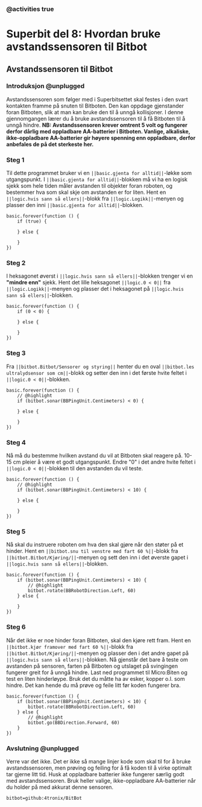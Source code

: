 ### @activities true

# Superbit del 8: Hvordan bruke avstandssensoren til Bitbot
## Avstandssensoren til Bitbot
### Introduksjon @unplugged

Avstandssensoren som følger med i Superbitsettet skal festes i den svart kontakten framme på snuten til Bitboten.
Den kan oppdage gjenstander foran Bitboten, slik at man kan bruke den til å unngå kollisjoner.
I denne gjennomgangen lærer du å bruke avstandssensoren til å få Bitboten til å unngå hindre.
**NB: Avstandssensoren krever omtrent 5 volt og fungerer derfor dårlig med oppladbare AA-batterier i Bitboten.
Vanlige, alkaliske, ikke-oppladbare AA-batterier gir høyere spenning enn oppladbare, derfor anbefales de på det sterkeste her.**

### Steg 1

Til dette programmet bruker vi en ``||basic.gjenta for alltid||``-løkke som utgangspunkt.
I ``||basic.gjenta for alltid||``-blokken må vi ha en logisk sjekk som hele tiden måler avstanden til objekter foran roboten, og bestemmer hva som skal skje om avstanden er for liten.
Hent en ``||logic.hvis sann så ellers||``-blokk fra ``||logic.Logikk||``-menyen og plasser den inni ``||basic.gjenta for alltid||``-blokken.

```blocks
basic.forever(function () {
    if (true) {
    	
    } else {
    	
    }
})
```

### Steg 2

I heksagonet øverst i ``||logic.hvis sann så ellers||``-blokken trenger vi en **"mindre enn"** sjekk.
Hent det lille heksagonet ``||logic.0 < 0||`` fra ``||logic.Logikk||``-menyen og plasser det i heksagonet på ``||logic.hvis sann så ellers||``-blokken.

```blocks
basic.forever(function () {
    if (0 < 0) {
    	
    } else {
    	
    }
})
```

### Steg 3

Fra ``||bitbot.Bitbot/Sensorer og styring||`` henter du en oval ``||bitbot.les ultralydsensor som cm||``-blokk og setter den inn i det første hvite feltet i ``||logic.0 < 0||``-blokken.

```blocks
basic.forever(function () {
    // @highlight
    if (bitbot.sonar(BBPingUnit.Centimeters) < 0) {
    	
    } else {
    	
    }
})
```

### Steg 4

Nå må du bestemme hvilken avstand du vil at Bitboten skal reagere på. 10-15 cm pleier å være et godt utgangspunkt.
Endre "0" i det andre hvite feltet i ``||logic.0 < 0||``-blokken til den avstanden du vil teste.

```blocks
basic.forever(function () {
    // @highlight
    if (bitbot.sonar(BBPingUnit.Centimeters) < 10) {
    	
    } else {
    	
    }
})
```

### Steg 5

Nå skal du instruere roboten om hva den skal gjøre når den støter på et hinder.
Hent en ``||bitbot.snu til venstre med fart 60 %||``-blokk fra ``||bitbot.Bitbot/Kjøring/||``-menyen og sett den inn i det øverste gapet i ``||logic.hvis sann så ellers||``-blokken.

```blocks
basic.forever(function () {
    if (bitbot.sonar(BBPingUnit.Centimeters) < 10) {
        // @highlight
        bitbot.rotate(BBRobotDirection.Left, 60)
    } else {
    	
    }
})
```

### Steg 6

Når det ikke er noe hinder foran Bitboten, skal den kjøre rett fram.
Hent en ``||bitbot.kjør framover med fart 60 %||``-blokk fra ``||bitbot.Bitbot/Kjøring/||``-menyen og plasser den i det andre gapet på ``||logic.hvis sann så ellers||``-blokken.
Nå gjenstår det bare å teste om avstanden på sensoren, farten på Bitboten og utslaget på svingingen fungerer greit for å unngå hindre.
Last ned programmet til Micro:Biten og test en liten hinderløype.
Bruk det du måtte ha av esker, kopper o.l. som hindre.
Det kan hende du må prøve og feile litt før koden fungerer bra.

```blocks
basic.forever(function () {
    if (bitbot.sonar(BBPingUnit.Centimeters) < 10) {
        bitbot.rotate(BBRobotDirection.Left, 60)
    } else {
        // @highlight
        bitbot.go(BBDirection.Forward, 60)
    }
})
```

### Avslutning @unplugged

Verre var det ikke.
Det er ikke så mange linjer kode som skal til for å bruke avstandssensoren, men prøving og feiling for å få koden til å virke optimalt tar gjerne litt tid.
Husk at oppladbare batterier ikke fungerer særlig godt med avstandssensoren.
Bruk heller valige, ikke-oppladbare AA-batterier når du holder på med akkurat denne sensoren.

```package
bitbot=github:4tronix/BitBot
```

<script src="https://makecode.com/gh-pages-embed.js"></script><script>makeCodeRender("{{ site.makecode.home_url }}", "{{ site.github.owner_name }}/{{ site.github.repository_name }}");</script>
